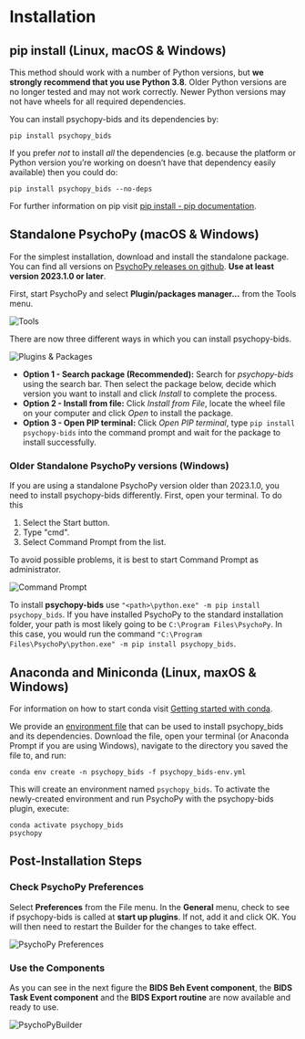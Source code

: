 # Installation

## pip install (Linux, macOS & Windows)

This method should work with a number of Python versions, but **we strongly recommend that you use Python 3.8**. Older Python versions are no longer tested and may not work correctly. Newer Python versions may not have wheels for all required dependencies.

You can install psychopy-bids and its dependencies by:

``` console
pip install psychopy_bids
```

If you prefer _not_ to install _all_ the dependencies (e.g. because the platform or Python version you’re working on doesn’t have that dependency easily available) then you could do:

``` console
pip install psychopy_bids --no-deps
```

For further information on pip visit [pip install - pip documentation](https://pip.pypa.io/en/stable/cli/pip_install/).

## Standalone PsychoPy (macOS & Windows)

For the simplest installation, download and install the standalone package. You can find all versions on [PsychoPy releases on github](https://github.com/psychopy/psychopy/releases). **Use at least version 2023.1.0 or later**.

First, start PsychoPy and select **Plugin/packages manager...** from the Tools menu.

![Tools](img/inst-fig01.png)

There are now three different ways in which you can install psychopy-bids.

![Plugins & Packages](img/inst-fig02.png)

- **Option 1 - Search package (Recommended):** Search for _psychopy-bids_ using the search bar. Then select the package below, decide which version you want to install and click _Install_ to complete the process.
- **Option 2 - Install from file:** Click _Install from File_, locate the wheel file on your computer and click _Open_ to install the package.
- **Option 3 - Open PIP terminal:** Click _Open PIP terminal_, type `pip install psychopy-bids` into the command prompt and wait for the package to install successfully.

### Older Standalone PsychoPy versions (Windows)

If you are using a standalone PsychoPy version older than 2023.1.0, you need to install psychopy-bids differently. First, open your terminal. To do this

1. Select the Start button.
2. Type "cmd".
3. Select Command Prompt from the list.

To avoid possible problems, it is best to start Command Prompt as administrator.

![Command Prompt](img/inst-fig03.png)

To install **psychopy-bids** use `"<path>\python.exe" -m pip install psychopy_bids`. If you have installed PsychoPy to the standard installation folder, your path is most likely going to be `C:\Program Files\PsychoPy`. In this case, you would run the command `"C:\Program Files\PsychoPy\python.exe" -m pip install psychopy_bids`.

## Anaconda and Miniconda (Linux, maxOS & Windows)

For information on how to start conda visit [Getting started with conda](https://docs.conda.io/projects/conda/en/latest/user-guide/getting-started.html#starting-conda).

We provide an [environment file](files/psychopy_bids-env.yml) that can be used to install psychopy_bids and its dependencies. Download the file, open your terminal (or Anaconda Prompt if you are using Windows), navigate to the directory you saved the file to, and run:

``` console
conda env create -n psychopy_bids -f psychopy_bids-env.yml
```

This will create an environment named `psychopy_bids`.  To activate the newly-created environment and run PsychoPy with the psychopy-bids plugin, execute:

``` console
conda activate psychopy_bids
psychopy
```

## Post-Installation Steps

### Check PsychoPy Preferences

Select **Preferences** from the File menu. In the **General** menu, check to see if psychopy-bids is called at **start up plugins**. If not, add it and click OK. You will then need to restart the Builder for the changes to take effect.

![PsychoPy Preferences](img/inst-fig04.png)

### Use the Components

As you can see in the next figure the **BIDS Beh Event component**, the **BIDS Task Event component** and the **BIDS Export routine** are now available and ready to use.

![PsychoPyBuilder](img/inst-fig05.png)
